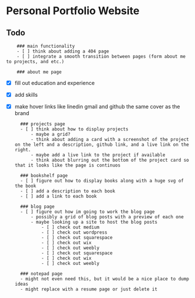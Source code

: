 # Personal Portfolio Website

## Todo

        ### main functionality
        - [ ] think about adding a 404 page
        - [ ] integrate a smooth transition between pages (form about me to projects, and etc.)

        ### about me page
- [x] fill out education and experience
- [x] add skills
- [x] make hover links like linedin gmail and github the same cover as the brand

        ### projects page
        - [ ] think about how to display projects
            - maybe a grid?
            - think about adding a card with a screenshot of the project on the left and a description, github link, and a live link on the right.
            - maybe add a live link to the project if available
            - think about blurring out the bottom of the project card so that it looks like the page is continuos

        ### bookshelf page
        - [ ] figure out how to display books along with a huge svg of the book
        - [ ] add a description to each book
        - [ ] add a link to each book

        ### blog page
        - [ ] figure out how im going to work the blog page
            - possibly a grid of blog posts with a preview of each one
            - maybe looking up a site to host the blog posts
                - [ ] check out medium
                - [ ] check out wordpress
                - [ ] check out squarespace
                - [ ] check out wix
                - [ ] check out weebly
                - [ ] check out squarespace
                - [ ] check out wix
                - [ ] check out weebly

        ### notepad page
        - might not even need this, but it would be a nice place to dump ideas
        - might replace with a resume page or just delete it
